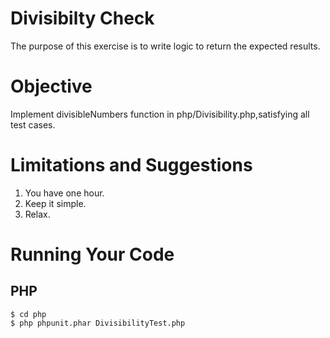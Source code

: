 # Divisibilty Check

The purpose of this exercise is to write logic to return the expected results.

# Objective

Implement divisibleNumbers function in php/Divisibility.php,satisfying all test cases.
	
# Limitations and Suggestions

1. You have one hour.
2. Keep it simple.
3. Relax.

# Running Your Code

## PHP

```
$ cd php
$ php phpunit.phar DivisibilityTest.php
```